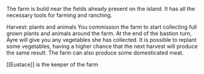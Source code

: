 The farm is build near the fields already present on the island. It has all the necessary tools for farming and ranching.

Harvest: plants and animals You commission the farm to start collecting full grown plants and animals around the farm. At the end of the bastion turn, Ayre will give you any vegetables she has collected. It is possible to replant some vegetables, having a higher chance that the next harvest will produce the same result. The farm can also produce some domesticated meat.

[[Eustace]] is the keeper of the farm
